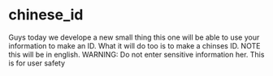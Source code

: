 # chinese_id
Guys today we develope a new small thing this one will be able to use your information to make an ID. What it will do too is to make  a chinses ID. NOTE this will be in english. WARNING: Do not enter sensitive information her. This is for user safety
